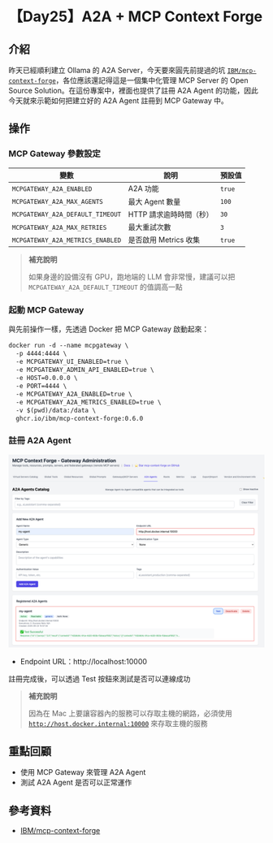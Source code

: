 # 【Day25】A2A + MCP Context Forge

## 介紹

昨天已經順利建立 Ollama 的 A2A Server，今天要來圓先前提過的坑 [`IBM/mcp-context-forge`](https://github.com/IBM/mcp-context-forge)，各位應該還記得這是一個集中化管理 MCP Server 的 Open Source Solution。在這份專案中，裡面也提供了註冊 A2A Agent 的功能，因此今天就來示範如何把建立好的 A2A Agent 註冊到 MCP Gateway 中。

## 操作

### MCP Gateway 參數設定

| 變數                               | 說明              | 預設值    |
| -------------------------------- | --------------- | ------ |
| `MCPGATEWAY_A2A_ENABLED`         | A2A 功能      | `true` |
| `MCPGATEWAY_A2A_MAX_AGENTS`      | 最大 Agent 數量  | `100`  |
| `MCPGATEWAY_A2A_DEFAULT_TIMEOUT` | HTTP 請求逾時時間（秒）  | `30`   |
| `MCPGATEWAY_A2A_MAX_RETRIES`     | 最大重試次數          | `3`    |
| `MCPGATEWAY_A2A_METRICS_ENABLED` | 是否啟用 Metrics 收集 | `true` |

> **補充說明**
>
> 如果身邊的設備沒有 GPU，跑地端的 LLM 會非常慢，建議可以把 `MCPGATEWAY_A2A_DEFAULT_TIMEOUT` 的值調高一點

### 起動 MCP Gateway

與先前操作一樣，先透過 Docker 把 MCP Gateway 啟動起來：

```shell
docker run -d --name mcpgateway \
  -p 4444:4444 \
  -e MCPGATEWAY_UI_ENABLED=true \
  -e MCPGATEWAY_ADMIN_API_ENABLED=true \
  -e HOST=0.0.0.0 \
  -e PORT=4444 \
  -e MCPGATEWAY_A2A_ENABLED=true \
  -e MCPGATEWAY_A2A_METRICS_ENABLED=true \
  -v $(pwd)/data:/data \
  ghcr.io/ibm/mcp-context-forge:0.6.0
```

### 註冊 A2A Agent

![20250923235945](https://raw.githubusercontent.com/hsiangjenli/pic-bed/main/images/20250923235945.png)


- Endpoint URL：http://localhost:10000

註冊完成後，可以透過 Test 按鈕來測試是否可以連線成功

> **補充說明**
>
> 因為在 Mac 上要讓容器內的服務可以存取主機的網路，必須使用[ `http://host.docker.internal:10000`](http://host.docker.internal:10000) 來存取主機的服務

## 重點回顧

- 使用 MCP Gateway 來管理 A2A Agent
- 測試 A2A Agent 是否可以正常運作

## 參考資料

- [IBM/mcp-context-forge](https://ibm.github.io/mcp-context-forge/using/agents/a2a/)